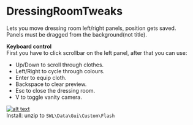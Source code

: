 # DressingRoomTweaks  
Lets you move dressing room left/right panels, position gets saved.  
Panels must be dragged from the background(not title).  

**Keyboard control**  
First you have to click scrollbar on the left panel, after that you can use:  
* Up/Down to scroll through clothes.  
* Left/Right to cycle through colours.  
* Enter to equip cloth.  
* Backspace to clear preview.  
* Esc to close the dressing room.  
* V to toggle vanity camera.

[![alt text](https://i.imgur.com/812P61A.png "Download")](https://github.com/SecretFox/DressingRoomTweaks/releases)  
Install: unzip to `SWL\Data\Gui\Custom\Flash`
